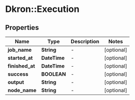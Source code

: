 # Dkron::Execution

## Properties
Name | Type | Description | Notes
------------ | ------------- | ------------- | -------------
**job_name** | **String** | - | [optional] 
**started_at** | **DateTime** | - | [optional] 
**finished_at** | **DateTime** | - | [optional] 
**success** | **BOOLEAN** | - | [optional] 
**output** | **String** | - | [optional] 
**node_name** | **String** | - | [optional] 


